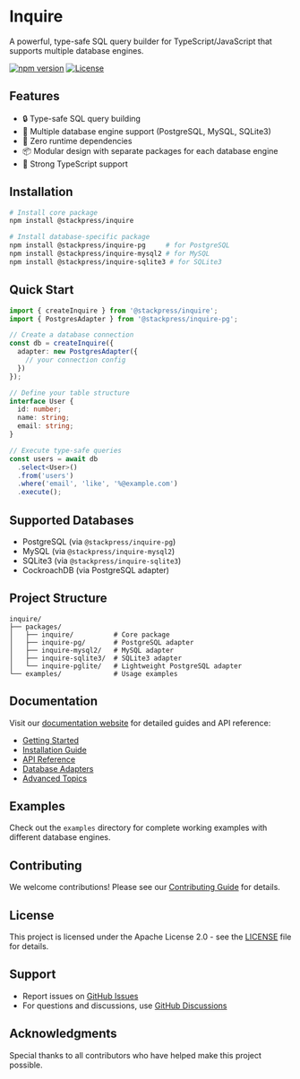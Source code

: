 # Inquire

A powerful, type-safe SQL query builder for TypeScript/JavaScript that supports multiple database engines.

[![npm version](https://badge.fury.io/js/@stackpress%2Finquire.svg)](https://badge.fury.io/js/@stackpress%2Finquire)
[![License](https://img.shields.io/badge/License-Apache%202.0-blue.svg)](https://opensource.org/licenses/Apache-2.0)

## Features

- 🔒 Type-safe SQL query building
- 🔌 Multiple database engine support (PostgreSQL, MySQL, SQLite3)
- 🎯 Zero runtime dependencies
- 📦 Modular design with separate packages for each database engine
- 💪 Strong TypeScript support

## Installation

```bash
# Install core package
npm install @stackpress/inquire

# Install database-specific package
npm install @stackpress/inquire-pg     # for PostgreSQL
npm install @stackpress/inquire-mysql2 # for MySQL
npm install @stackpress/inquire-sqlite3 # for SQLite3
```

## Quick Start

```typescript
import { createInquire } from '@stackpress/inquire';
import { PostgresAdapter } from '@stackpress/inquire-pg';

// Create a database connection
const db = createInquire({
  adapter: new PostgresAdapter({
    // your connection config
  })
});

// Define your table structure
interface User {
  id: number;
  name: string;
  email: string;
}

// Execute type-safe queries
const users = await db
  .select<User>()
  .from('users')
  .where('email', 'like', '%@example.com')
  .execute();
```

## Supported Databases

- PostgreSQL (via `@stackpress/inquire-pg`)
- MySQL (via `@stackpress/inquire-mysql2`)
- SQLite3 (via `@stackpress/inquire-sqlite3`)
- CockroachDB (via PostgreSQL adapter)

## Project Structure

```
inquire/
├── packages/
│   ├── inquire/          # Core package
│   ├── inquire-pg/       # PostgreSQL adapter
│   ├── inquire-mysql2/   # MySQL adapter
│   ├── inquire-sqlite3/  # SQLite3 adapter
│   └── inquire-pglite/   # Lightweight PostgreSQL adapter
└── examples/             # Usage examples
```

## Documentation

Visit our [documentation website](./docs) for detailed guides and API reference:

- [Getting Started](./docs/guide/index.md)
- [Installation Guide](./docs/guide/installation.md)
- [API Reference](./docs/api/index.md)
- [Database Adapters](./docs/adapters)
- [Advanced Topics](./docs/advanced)

## Examples

Check out the `examples` directory for complete working examples with different database engines.

## Contributing

We welcome contributions! Please see our [Contributing Guide](CONTRIBUTING.md) for details.

## License

This project is licensed under the Apache License 2.0 - see the [LICENSE](LICENSE) file for details.

## Support

- Report issues on [GitHub Issues](https://github.com/stackpress/inquire/issues)
- For questions and discussions, use [GitHub Discussions](https://github.com/stackpress/inquire/discussions)

## Acknowledgments

Special thanks to all contributors who have helped make this project possible.
